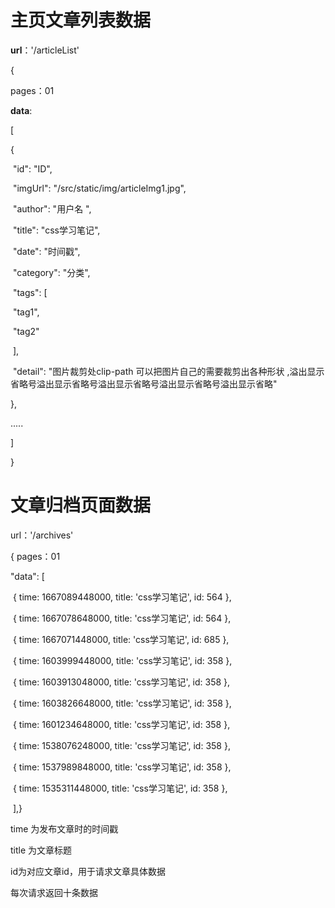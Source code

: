 #  主页文章列表数据

**url**：'/articleList'



{



pages：01

**data**:

[

{

​    "id": "ID",

​    "imgUrl": "/src/static/img/articleImg1.jpg",

​    "author": "用户名 ",

​    "title": "css学习笔记",

​    "date": "时间戳",

​    "category": "分类",

​    "tags": [

​      "tag1",

​      "tag2"

​    ],

​    "detail": "图片裁剪处clip-path 可以把图片自己的需要裁剪出各种形状 ,溢出显示省略号溢出显示省略号溢出显示省略号溢出显示省略号溢出显示省略"

  },

.....

]

}





# 文章归档页面数据



url：'/archives'



{ pages：01

"data": [

​        { time: 1667089448000, title: 'css学习笔记', id: 564 },

​        { time: 1667078648000, title: 'css学习笔记', id: 564 },

​        { time: 1667071448000, title: 'css学习笔记', id: 685 },

​        { time: 1603999448000, title: 'css学习笔记', id: 358 },

​        { time: 1603913048000, title: 'css学习笔记', id: 358 },

​        { time: 1603826648000, title: 'css学习笔记', id: 358 },

​        { time: 1601234648000, title: 'css学习笔记', id: 358 },

​        { time: 1538076248000, title: 'css学习笔记', id: 358 },

​        { time: 1537989848000, title: 'css学习笔记', id: 358 },

​        { time: 1535311448000, title: 'css学习笔记', id: 358 },

​      ],}



time 为发布文章时的时间戳

title 为文章标题

id为对应文章id，用于请求文章具体数据

每次请求返回十条数据









